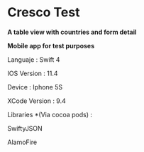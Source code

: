 # Cresco Test
**A table view with countries and form detail**


**Mobile app for test purposes**

Languaje : Swift 4

IOS Version : 11.4

Device : Iphone 5S

XCode Version : 9.4

Libraries *(Via cocoa pods) : 

SwiftyJSON 

AlamoFire
